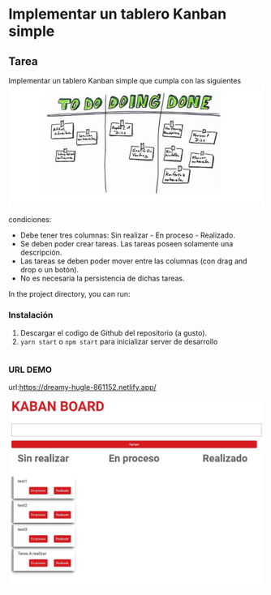 # Implementar un tablero Kanban simple

## Tarea

Implementar un tablero Kanban simple que cumpla con las siguientes
![UI](/todo.jpg?raw=true)

condiciones:

-   Debe tener tres columnas: Sin realizar - En proceso - Realizado.
-   Se deben poder crear tareas. Las tareas poseen solamente una descripción.
-   Las tareas se deben poder mover entre las columnas (con drag and drop o un
    botón).
-   No es necesaria la persistencia de dichas tareas.

In the project directory, you can run:

### Instalación

1. Descargar el codigo de Github del repositorio (a gusto).
2. `yarn start` o `npm start` para inicializar server de desarrollo

```

```

### URL DEMO

url:https://dreamy-hugle-861152.netlify.app/

![UI](/kanban.jpg?raw=true)
